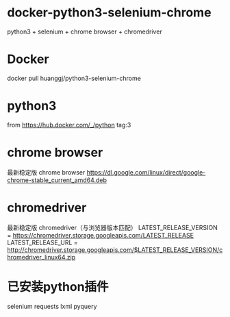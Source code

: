 # docker-python3-selenium-chrome

python3 + selenium + chrome browser + chromedriver

# Docker

docker pull huanggj/python3-selenium-chrome

# python3

from https://hub.docker.com/_/python
tag:3

# chrome browser

最新稳定版 chrome browser
https://dl.google.com/linux/direct/google-chrome-stable_current_amd64.deb

# chromedriver

最新稳定版 chromedriver（与浏览器版本匹配）
LATEST_RELEASE_VERSION = https://chromedriver.storage.googleapis.com/LATEST_RELEASE
LATEST_RELEASE_URL = http://chromedriver.storage.googleapis.com/$LATEST_RELEASE_VERSION/chromedriver_linux64.zip

# 已安装python插件

selenium
requests
lxml
pyquery
